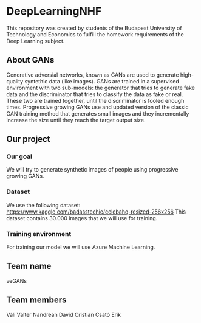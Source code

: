 # DeepLearningNHF

This repository was created by students of the Budapest University of Technology and Economics to fulfill the homework requirements of the Deep Learning subject.

## About GANs
Generative adversial networks, known as GANs are used to generate high-quality syntethic data (like images). GANs are trained in a supervised environment with two sub-models: the generator that tries to generate fake data and the discriminator that tries to classify the data as fake or real. These two are trained together, until the discriminator is fooled enough times.
Progressive growing GANs use and updated version of the classic GAN training method that generates small images and they incrementally increase the size until they reach the target output size.

## Our project
### Our goal
We will try to generate synthetic images of people using progressive growing GANs.

### Dataset
We use the following dataset: https://www.kaggle.com/badasstechie/celebahq-resized-256x256
This dataset contains 30.000 images that we will use for training.

### Training environment
For training our model we will use Azure Machine Learning.

## Team name
veGANs

## Team members
Váli Valter
Nandrean David Cristian
Csató Erik